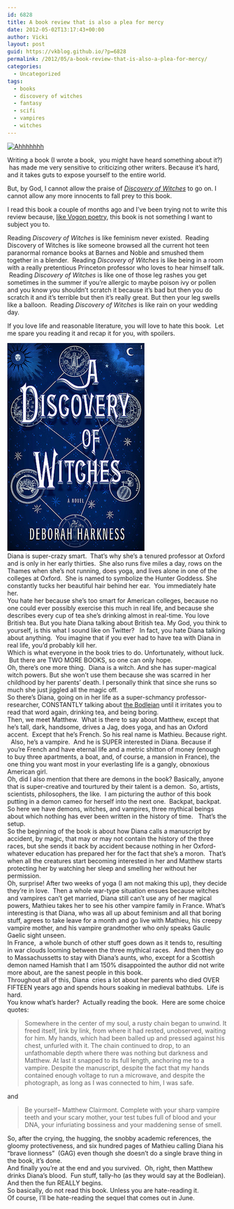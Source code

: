 ```yaml
---
id: 6828
title: A book review that is also a plea for mercy
date: 2012-05-02T13:17:43+00:00
author: Vicki
layout: post
guid: https://vkblog.github.io/?p=6828
permalink: /2012/05/a-book-review-that-is-also-a-plea-for-mercy/
categories:
  - Uncategorized
tags:
  - books
  - discovery of witches
  - fantasy
  - scifi
  - vampires
  - witches
---
```

[<img class="aligncenter" src="http://farm2.staticflickr.com/1285/4678498113_f95e807230.jpg" alt="Ahhhhhhh" width="500" height="332" />](http://www.flickr.com/photos/kwl/4678498113/ "Ahhhhhhh by kennymatic, on Flickr")

Writing a book (I wrote a book,  you might have heard something about it?)  has made me very sensitive to criticizing other writers. Because it&#8217;s hard, and it takes guts to expose yourself to the entire world.

But, by God, I cannot allow the praise of _<a href="http://www.goodreads.com/book/show/8667848-a-discovery-of-witches" target="_blank">Discovery of Witches</a>_ to go on. I cannot allow any more innocents to fall prey to this book.

I read this book a couple of months ago and I&#8217;ve been trying not to write this review because, <a href="http://en.wikipedia.org/wiki/Vogon#Poetry" target="_blank">like Vogon poetry</a>, this book is not something I want to subject you to.

Reading _Discovery of Witches_ is like feminism never existed.  Reading Discovery of Witches is like someone browsed all the current hot teen paranormal romance books at Barnes and Noble and smushed them together in a blender.  Reading _Discovery of Witches_ is like being in a room with a really pretentious Princeton professor who loves to hear himself talk.  Reading _Discovery of Witches_ is like one of those leg rashes you get sometimes in the summer if you&#8217;re allergic to maybe poison ivy or pollen and you know you shouldn&#8217;t scratch it because it&#8217;s bad but then you do scratch it and it&#8217;s terrible but then it&#8217;s really great. But then your leg swells like a balloon.  Reading _Discovery of Witches_ is like rain on your wedding day.

If you love life and reasonable literature, you will love to hate this book.  Let me spare you reading it and recap it for you, with spoilers.

<div>
  <a href="https://raw.githubusercontent.com/vkblog/vkblog.github.io/master/public/img/2012/05/8667848.jpg"><img class="aligncenter size-full wp-image-6830" title="8667848" src="https://raw.githubusercontent.com/vkblog/vkblog.github.io/master/public/img/2012/05/8667848.jpg" alt="" width="314" height="475" /></a>
</div>

<div>
  Diana is super-crazy smart.  That&#8217;s why she&#8217;s a tenured professor at Oxford and is only in her early thirties.  She also runs five miles a day, rows on the Thames when she&#8217;s not running, does yoga, and lives alone in one of the colleges at Oxford.  She is named to symbolize the Hunter Goddess. She constantly tucks her beautiful hair behind her ear.  You immediately hate her.
</div>

<div>
</div>



<div>
  You hate her because she&#8217;s too smart for American colleges, because no one could ever possibly exercise this much in real life, and because she describes every cup of tea she&#8217;s drinking almost in real-time. You love British tea. But you hate Diana talking about British tea. My God, you think to yourself, is this what I sound like on Twitter?   In fact, you hate Diana talking about anything.  You imagine that if you ever had to have tea with Diana in real life, you&#8217;d probably kill her.
</div>



<div>
</div>

<div>
  Which is what everyone in the book tries to do. Unfortunately, without luck.  But there are TWO MORE BOOKS, so one can only hope.
</div>

<div>
</div>



<div>
  Oh, there&#8217;s one more thing.  Diana is a witch. And she has super-magical witch powers. But she won&#8217;t use them because she was scarred in her childhood by her parents&#8217; death. I personally think that since she runs so much she just jiggled all the magic off.
</div>



<div>
</div>

<div>
  So there&#8217;s Diana, going on in her life as a super-schmancy professor-researcher, CONSTANTLY talking about <a href="http://www.bodleian.ox.ac.uk/bodley" target="_blank">the Bodleian</a> until it irritates you to read that word again, drinking tea, and being boring.
</div>

<div>
</div>

<div>
  Then, we meet Matthew.  What is there to say about Matthew, except that he&#8217;s tall, dark, handsome, drives a Jag, does yoga, and has an Oxford accent.  Except that he&#8217;s French. So his real name is Mathieu. Because right.   Also, he&#8217;s a vampire.  And he is SUPER interested in Diana. Because if you&#8217;re French and have eternal life and a metric shitton of money (enough to buy three apartments, a boat, and, of course, a mansion in France), the one thing you want most in your everlasting life is a gangly, obnoxious American girl.
</div>



<div>
</div>

<div>
  Oh, did I also mention that there are demons in the book? Basically, anyone that is super-creative and tourtured by their talent is a demon.  So, artists, scientists, philosophers, the like.  I am picturing the author of this book putting in a demon cameo for herself into the next one.  Backpat, backpat.
</div>



<div>
</div>

<div>
  So here we have demons, witches, and vampires, three mythical beings about which nothing has ever been written in the history of time.   That&#8217;s the setup.
</div>



<div>
</div>

<div>
  So the beginning of the book is about how Diana calls a manuscript by accident, by magic, that may or may not contain the history of the three races, but she sends it back by accident because nothing in her Oxford-whatever education has prepared her for the fact that she&#8217;s a moron.  That&#8217;s when all the creatures start becoming interested in her and Matthew starts protecting her by watching her sleep and smelling her without her permission.
</div>



<div>
</div>

<div>
  Oh, surprise! After two weeks of yoga (I am not making this up), they decide they&#8217;re in love.  Then a whole war-type situation ensues because witches and vampires can&#8217;t get married, Diana still can&#8217;t use any of her magical powers, Mathieu takes her to see his other vampire family in France. What&#8217;s interesting is that Diana, who was all up about feminism and all that boring stuff, agrees to take leave for a month and go live with Mathieu, his creepy vampire mother, and his vampire grandmother who only speaks Gaulic Gaelic sight unseen.
</div>



<div>
</div>

<div>
  In France,  a whole bunch of other stuff goes down as it tends to, resulting in war clouds looming between the three mythical races.  And then they go to Massachussetts to stay with Diana&#8217;s aunts, who, except for a Scottish demon named Hamish that I am 150% disappointed the author did not write more about, are the sanest people in this book.
</div>



<div>
</div>

<div>
  Throughout all of this, Diana  cries a lot about her parents who died OVER FIFTEEN years ago and spends hours soaking in medieval bathtubs.  Life is hard.
</div>



<div>
</div>

<div>
  You know what&#8217;s harder?  Actually reading the book.  Here are some choice quotes:
</div>



> <div>
>   Somewhere in the center of my soul, a rusty chain began to unwind. It freed itself, link by link, from where it had rested, unobserved, waiting for him. My hands, which had been balled up and pressed against his chest, unfurled with it. The chain continued to drop, to an unfathomable depth where there was nothing but darkness and Matthew. At last it snapped to its full length, anchoring me to a vampire. Despite the manuscript, despite the fact that my hands contained enough voltage to run a microwave, and despite the photograph, as long as I was connected to him, I was safe.
> </div>



<div>
  and
</div>

<div>
</div>

> <div>
>   Be yourself&#8211; Matthew Clairmont. Complete with your sharp vampire teeth and your scary mother, your test tubes full of blood and your DNA, your infuriating bossiness and your maddening sense of smell.
> </div>



<div>
  So, after the crying, the hugging, the snobby academic references, the gloomy protectiveness, and six hundred pages of Mathieu calling Diana his &#8220;brave lionness&#8221;  (GAG) even though she doesn&#8217;t do a single brave thing in the book, it&#8217;s done.
</div>

<div>
</div>



<div>
  And finally you&#8217;re at the end and you survived.  Oh, right, then Matthew drinks Diana&#8217;s blood.  Fun stuff, tally-ho (as they would say at the Bodleian). And then the fun REALLY begins.
</div>

<div>
</div>



<div>
  So basically, do not read this book. Unless you are hate-reading it.
</div>



<div>
</div>

<div>
  Of course, I&#8217;ll be hate-reading the sequel that comes out in June.
</div>

<div>
</div>